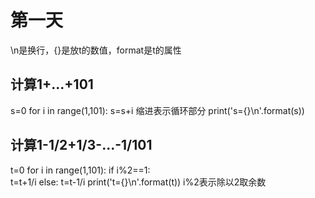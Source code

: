 # 第一天
\n是换行，{}是放t的数值，format是t的属性
## 计算1+...+101
s=0
for i in range(1,101):
    s=s+i              缩进表示循环部分
print('s={}\n'.format(s)) 

## 计算1-1/2+1/3-...-1/101
t=0
for i in range(1,101):
    if i%2==1:  
        t=t+1/i
    else:
        t=t-1/i
print('t={}\n'.format(t))
i%2表示除以2取余数



